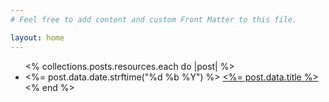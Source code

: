 ```yaml
---
# Feel free to add content and custom Front Matter to this file.

layout: home
---
```


<ul>
  <% collections.posts.resources.each do |post| %>
    <li class="flex items-center space-x-0 border-b py-2">
      <span class="hidden uppercase font-bold text-xs text-slate-400"><%= post.data.date.strftime("%d %b %Y") %></span>
      <a href="<%= post.relative_url %>" class="font-serif font-normal tracking-wide text-lg hover:text-slate-500"><%= post.data.title %></a>
    </li>
  <% end %>
</ul>

<!-- If you have a lot of posts, you may want to consider adding [pagination](https://www.bridgetownrb.com/docs/content/pagination)! -->
